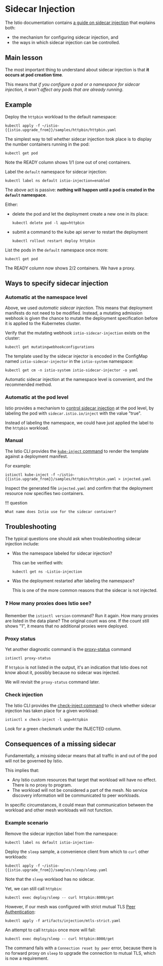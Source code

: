 # Sidecar Injection

The Istio documentation contains [a guide on sidecar injection](https://istio.io/latest/docs/setup/additional-setup/sidecar-injection/) that explains both:

- the mechanism for configuring sidecar injection, and
- the ways in which sidecar injection can be controlled.


## Main lesson

The most important thing to understand about sidecar injection is that **it occurs at pod creation time**.

This means that _if you configure a pod or a namespace for sidecar injection, it won't affect any pods that are already running_.

## Example

Deploy the `httpbin` workload to the default namespace:

```shell
kubectl apply -f ~/istio-{{istio.upgrade_from}}/samples/httpbin/httpbin.yaml
```

The simplest way to tell whether sidecar injection took place is to display the number containers running in the pod:

```shell
kubectl get pod
```

Note the READY column shows 1/1 (one out of one) containers.

Label the `default` namespace for sidecar injection:

```shell
kubectl label ns default istio-injection=enabled
```

The above act is passive:  **nothing will happen until a pod is created in the `default` namespace**.

Either:

- delete the pod and let the deployment create a new one in its place:

    ```shell
    kubectl delete pod -l app=httpbin
    ```

- submit a command to the kube api server to restart the deployment

    ```shell
    kubectl rollout restart deploy httpbin
    ```

List the pods in the `default` namespace once more:

```shell
kubectl get pod
```

The READY column now shows 2/2 containers.  We have a proxy.

## Ways to specify sidecar injection

### Automatic at the namespace level

Above, we used _automatic sidecar injection_.  This means that deployment manifests do not need to be modified.  Instead, a mutating admission webhook is given the chance to mutate the deployment specification before it is applied to the Kubernetes cluster.

Verify that the mutating webhook `istio-sidecar-injection` exists on the cluster:

```shell
kubectl get mutatingwebhookconfigurations
```

The template used by the sidecar injector is encoded in the ConfigMap named `istio-sidecar-injector` in the `istio-system` namespace:

```shell
kubectl get cm -n istio-system istio-sidecar-injector -o yaml
```

Automatic sidecar injection at the namespace level is convenient, and the recommended method.

### Automatic at the pod level

Istio provides a mechanism to [control sidecar injection](https://istio.io/latest/docs/setup/additional-setup/sidecar-injection/#controlling-the-injection-policy) at the pod level, by labeling the pod with `sidecar.istio.io/inject` with the value "true".

Instead of labeling the namespace, we could have just applied the label to the `httpbin` workload.

### Manual

The Istio CLI provides the [`kube-inject` command](https://istio.io/latest/docs/reference/commands/istioctl/#istioctl-kube-inject) to render the template against a deployment manifest.

For example:

```shell
istioctl kube-inject -f ~/istio-{{istio.upgrade_from}}/samples/httpbin/httpbin.yaml > injected.yaml
```

Inspect the generated file `injected.yaml` and confirm that the deployment resource now specifies two containers.

!!! question

    What name does Istio use for the sidecar container?

## Troubleshooting

The typical questions one should ask when troubleshooting sidecar injection include:

- Was the namespace labeled for sidecar injection?

    This can be verified with:

    ```shell
    kubectl get ns -Listio-injection
    ```

- Was the deployment restarted after labeling the namespace?

    This is one of the more common reasons that the sidecar is not injected.

### :question: How many proxies does Istio see?

Remember the `istioctl version` command?  Run it again.
How many proxies are listed in the data plane?
The original count was one.
If the count still shows "1", it means that no additional proxies were deployed.

### Proxy status

Yet another diagnostic command is the [proxy-status](https://istio.io/latest/docs/reference/commands/istioctl/#istioctl-proxy-status) command

```shell
istioctl proxy-status
```

If `httpbin` is not listed in the output, it's an indication that Istio does not know about it, possibly because no sidecar was injected.

We will revisit the `proxy-status` command later.

### Check injection

The Istio CLI provides the [check-inject command](https://istio.io/latest/docs/ops/diagnostic-tools/check-inject/) to check whether sidecar injection has taken place for a given workload:

```shell
istioctl x check-inject -l app=httpbin
``` 

Look for a green checkmark under the INJECTED column.

## Consequences of a missing sidecar

Fundamentally, a missing sidecar means that all traffic in and out of the pod will not be governed by Istio.

This implies that:

- Any Istio custom resources that target that workload will have no effect.  There is no proxy to program.
- The workload will not be considered a part of the mesh.  No service discovery information will be communicated to peer workloads.

In specific circumstances, it could mean that communication between the workload and other mesh workloads will not function.

### Example scenario

Remove the sidecar injection label from the namespace:

```shell
kubectl label ns default istio-injection-
```

Deploy the `sleep` sample, a convenience client from which to `curl` other workloads:

```shell
kubectl apply -f ~/istio-{{istio.upgrade_from}}/samples/sleep/sleep.yaml
```

Note that the `sleep` worklaod has no sidecar.

Yet, we can still call `httpbin`:

```shell
kubectl exec deploy/sleep -- curl httpbin:8000/get
```

However, if our mesh was configured with strict mutual TLS [Peer Authentication](https://istio.io/latest/docs/reference/config/security/peer_authentication/):

```shell
kubectl apply -f artifacts/injection/mtls-strict.yaml
```

An attempt to call `httpbin` once more will fail:

```shell
kubectl exec deploy/sleep -- curl httpbin:8000/get
```

The command fails with a `Connection reset by peer` error, because there is no forward proxy on `sleep` to upgrade the connection to mutual TLS, which is now a requirement.
